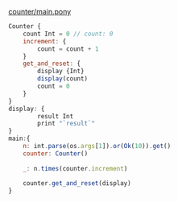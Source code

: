 [counter/main.pony](https://github.com/ponylang/ponyc/blob/54225e41bd141b8b7a64f0e65d3dbe46bc5317d4/examples/counter/main.pony)

```javascript
Counter {
    count Int = 0 // count: 0
    increment: {
        count = count + 1
    }
    get_and_reset: { 
        display {Int}
        display(count)
        count = 0
    }
}
display: {
        result Int
        print "`result`"
}
main:{
    n: int.parse(os.args[1]).or(Ok(10)).get()
    counter: Counter()
    
    _: n.times(counter.increment)
    
    counter.get_and_reset(display)
}

```